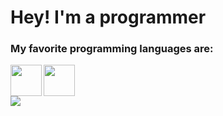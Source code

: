 <div align="left">
  <h1> Hey! I'm a programmer</h1>
  <h3> My favorite programming languages are:</h3>
  <img src="https://skillicons.dev/icons?i=java,c,cpp,cs,js,ts,assembly&theme=dark" height="50"><img align="left" height="50" src="https://cdn.hackr.io/uploads/topics_svg/1515163329FBBk5SGRAt.svg">
</div>
<div align="left">
<img src="https://github-readme-stats.vercel.app/api/top-langs/?username=funmmer&langs_count=11&theme=dark">
</div>
